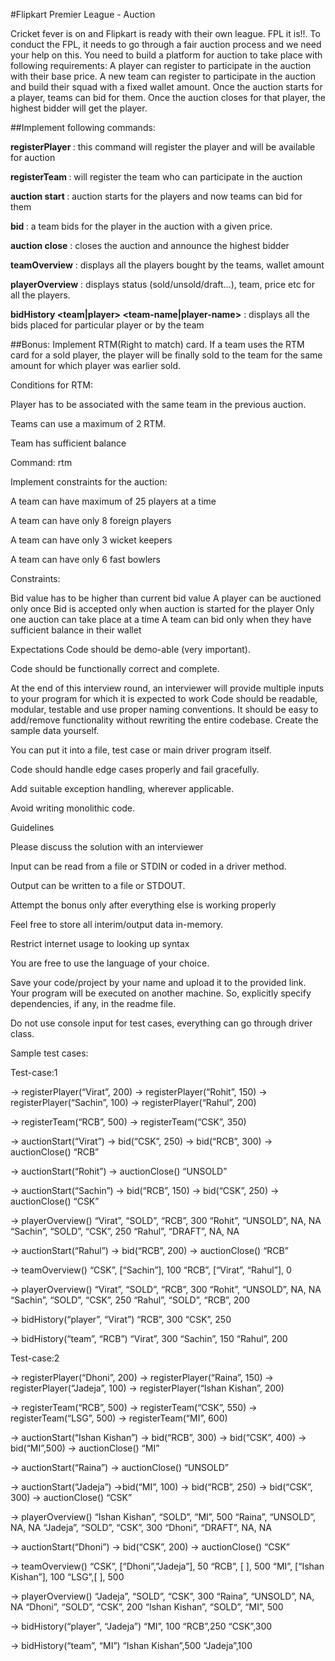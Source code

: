 #Flipkart Premier League - Auction

Cricket fever is on and Flipkart is ready with their own league. FPL it is!!. To conduct the FPL, it needs to go through a fair auction process and we need your help on this. You need to build a platform for auction to take place with following requirements:
A player can register to participate in the auction with their base price. A new team can register to participate in the auction and build their squad with a fixed wallet amount. Once the auction starts for a player, teams can bid for them. Once the auction closes for that player, the highest bidder will get the player.

##Implement following commands:

**registerPlayer <player-name> <base-price>** : this command will register the player and will be available for auction

**registerTeam <team-name> <wallet-amount>** : will register the team who can participate in the auction

**auction start <player-name>** : auction starts for the players and now teams can bid for them

**bid <team> <price>** : a team bids for the player in the auction with a given price.

**auction close** : closes the auction and announce the highest bidder

**teamOverview** : displays all the players bought by the teams, wallet amount

**playerOverview** : displays status (sold/unsold/draft…), team, price etc for all the players.

**bidHistory <team|player> <team-name|player-name>** : displays all the bids placed for particular player or by the team

##Bonus:
Implement RTM(Right to match) card. If a team uses the RTM card for a sold player, the player will be finally sold to the team for the same amount for which player was earlier sold.

Conditions for RTM:

Player has to be associated with the same team in the previous auction.

Teams can use a maximum of 2 RTM.

Team has sufficient balance

Command: rtm <team> <player>

Implement constraints for the auction:

A team can have maximum of 25 players at a time

A team can have only 8 foreign players

A team can have only 3 wicket keepers

A team can have only 6 fast bowlers

Constraints:

Bid value has to be higher than current bid value
A player can be auctioned only once
Bid is accepted only when auction is started for the player
Only one auction can take place at a time
A team can bid only when they have sufficient balance in their wallet

Expectations
Code should be demo-able (very important).

Code should be functionally correct and complete.

At the end of this interview round, an interviewer will provide multiple inputs to your program for which it is expected to work
Code should be readable, modular, testable and use proper naming conventions. It should be easy to add/remove functionality without rewriting the entire codebase.
Create the sample data yourself.

You can put it into a file, test case or main driver program itself.

Code should handle edge cases properly and fail gracefully.

Add suitable exception handling, wherever applicable.

Avoid writing monolithic code.

Guidelines

Please discuss the solution with an interviewer

Input can be read from a file or STDIN or coded in a driver method.

Output can be written to a file or STDOUT.

Attempt the bonus only after everything else is working properly

Feel free to store all interim/output data in-memory.

Restrict internet usage to looking up syntax

You are free to use the language of your choice.

Save your code/project by your name and upload it to the provided link. Your program will be executed on another machine. So, explicitly specify dependencies, if any, in the readme file.

Do not use console input for test cases, everything can go through driver class.

Sample test cases:

Test-case:1

-> registerPlayer(“Virat”, 200)
-> registerPlayer(“Rohit”, 150)
-> registerPlayer(“Sachin”, 100)
-> registerPlayer(“Rahul”, 200)


-> registerTeam(“RCB”, 500)
-> registerTeam(“CSK”, 350)


-> auctionStart(“Virat”)
-> bid(“CSK”, 250)
-> bid(“RCB”, 300)
-> auctionClose()
“RCB”

-> auctionStart(“Rohit”)
-> auctionClose()
“UNSOLD”

-> auctionStart(“Sachin”)
-> bid(“RCB”, 150)
-> bid(“CSK”, 250)
-> auctionClose()
“CSK”

-> playerOverview()
“Virat”, 	“SOLD”, “RCB”, 300
“Rohit”, “UNSOLD”, NA, NA
“Sachin”, “SOLD”, “CSK”, 250
“Rahul”, “DRAFT”, NA, NA

-> auctionStart(“Rahul”)
-> bid(“RCB”, 200)
-> auctionClose()
“RCB”

-> teamOverview()
“CSK”, [“Sachin”], 100
“RCB”, [“Virat”, “Rahul”], 0

-> playerOverview()
“Virat”, 	“SOLD”, “RCB”, 300
“Rohit”, “UNSOLD”, NA, NA
“Sachin”, “SOLD”, “CSK”, 250
“Rahul”, “SOLD”, “RCB”, 200


-> bidHistory(“player”, “Virat”)
“RCB”, 300
“CSK”, 250

-> bidHistory(“team”, “RCB”)
“Virat”, 300
“Sachin”, 150
“Rahul”, 200

Test-case:2

-> registerPlayer(“Dhoni”, 200)
-> registerPlayer(“Raina”, 150)
-> registerPlayer(“Jadeja”, 100)
-> registerPlayer(“Ishan Kishan”, 200)


-> registerTeam(“RCB”, 500)
-> registerTeam(“CSK”, 550)
-> registerTeam(“LSG”, 500)
-> registerTeam(“MI”, 600)


-> auctionStart(“Ishan Kishan”)
-> bid(“RCB”, 300)
-> bid(“CSK”, 400)
-> bid(“MI”,500)
-> auctionClose()
“MI”

-> auctionStart(“Raina”)
-> auctionClose()
“UNSOLD”

-> auctionStart(“Jadeja”)
->bid(“MI”, 100)
-> bid(“RCB”, 250)
-> bid(“CSK”, 300)
-> auctionClose()
“CSK”

-> playerOverview()
“Ishan Kishan”, “SOLD”, “MI”, 500
“Raina”, “UNSOLD”, NA, NA
“Jadeja”, “SOLD”, “CSK”, 300
“Dhoni”, “DRAFT”, NA, NA

-> auctionStart(“Dhoni”)
-> bid(“CSK”, 200)
-> auctionClose()
“CSK”

-> teamOverview()
“CSK”, [“Dhoni”,”Jadeja”], 50
“RCB”, [ ], 500
“MI”, [“Ishan Kishan”], 100
“LSG”,[ ], 500

-> playerOverview()
“Jadeja”, “SOLD”, “CSK”, 300
“Raina”, “UNSOLD”, NA, NA
“Dhoni”, “SOLD”, “CSK”, 200
“Ishan Kishan”, “SOLD”, “MI”, 500


-> bidHistory(“player”, “Jadeja”)
“MI”, 100
“RCB”,250
“CSK”,300

-> bidHistory(“team”, “MI”)
“Ishan Kishan”,500
“Jadeja”,100



